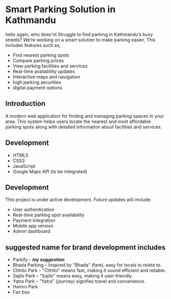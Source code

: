 # Smart Parking Solution in Kathmandu

hello again, who does'nt Struggle to find parking in Kathmandu’s busy streets?  We’re working on a smart solution to make parking easier, This includes features such as,

- Find nearest parking spots
- Compare parking prices
- View parking facilities and services
- Real-time availability updates
- Interactive maps and navigation
- high parking securities 
- digital payment options 

## Introduction

A modern web application for finding and managing parking spaces in your area. This system helps users locate the nearest and most affordable parking spots along with detailed information about facilities and services.

## Development

- HTML5
- CSS3
- JavaScript
- Google Maps API (to be integrated)

## Development

This project is under active development. Future updates will include:
- User authentication
- Real-time parking spot availability
- Payment integration
- Mobile app version
- Admin dashboard

## suggested name for brand development includes 
- Parkify - ***my suggestion***
- Bhada Parking – Inspired by "Bhada" (fare), easy for locals to relate to.
- Chhito Park – "Chhito" means fast, making it sound efficient and reliable.
- Sajilo Park – "Sajilo" means easy, making it user-friendly.
- Yatra Park – "Yatra" (journey) signifies travel and convenience.
- Hamro Park 
- Fair box
